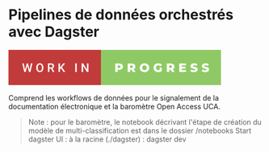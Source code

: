 # Pipelines de données orchestrés avec Dagster

![forthebadge](forthebadge.svg)

Comprend les workflows de données pour le signalement de la documentation électronique et la baromètre Open Access UCA.

> Note : pour le baromètre, le notebook décrivant l'étape de création du modèle de multi-classification est dans le dossier /notebooks
> Start dagster UI : à la racine (./dagster) : dagster dev